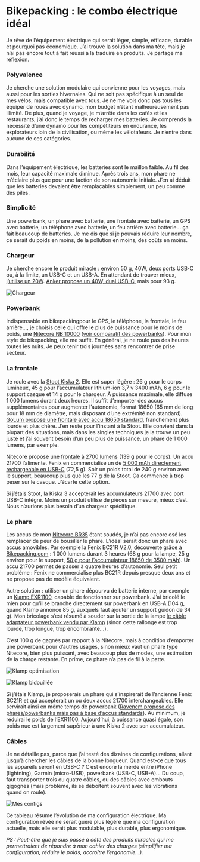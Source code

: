 # Bikepacking : le combo électrique idéal

Je rêve de l’équipement électrique qui serait léger, simple, efficace, durable et pourquoi pas économique. J’ai trouvé la solution dans ma tête, mais je n’ai pas encore tout à fait réussi à la traduire en produits. Je partage ma réflexion.<span id="more-61091"></span>

### Polyvalence

Je cherche une solution modulaire qui convienne pour les voyages, mais aussi pour les sorties hivernales. Qui ne soit pas spécifique à un seul de mes vélos, mais compatible avec tous. Je ne me vois donc pas tous les équiper de roues avec dynamo, mon budget n’étant malheureusement pas illimité. De plus, quand je voyage, je m’arrête dans les cafés et les restaurants, j’ai donc le temps de recharger mes batteries. Je comprends la nécessité d’une dynamo pour les compétiteurs en endurance, les explorateurs loin de la civilisation, ou même les vélotafeurs. Je n’entre dans aucune de ces catégories.

### Durabilité

Dans l’équipement électrique, les batteries sont le maillon faible. Au fil des mois, leur capacité maximale diminue. Après trois ans, mon phare ne m’éclaire plus que pour une faction de son autonomie initiale. J’en ai déduit que les batteries devaient être remplaçables simplement, un peu comme des piles.

### Simplicité

Une powerbank, un phare avec batterie, une frontale avec batterie, un GPS avec batterie, un téléphone avec batterie, un feu arrière avec batterie… ça fait beaucoup de batteries. Je me dis que si je pouvais réduire leur nombre, ce serait du poids en moins, de la pollution en moins, des coûts en moins.

### Chargeur

Je cherche encore le produit miracle : environ 50 g, 40W, deux ports USB-C ou, à la limite, un USB-C et un USB-A. En attendant de trouver mieux, [j’utilise un 20W](https://www.amazon.fr/gp/product/B092342SR7/). [Anker propose un 40W, dual USB-C](https://us.anker.com/products/a2038), mais pour 93 g.

![Chargeur](https://tcrouzet.com/images_tc/2021/12/IMG_9347.jpg)

### Powerbank

Indispensable en bikepackingpour le GPS, le téléphone, la frontale, le feu arrière…, je choisis celle qui offre le plus de puissance pour le moins de poids, une [Nitecore NB 10000](https://www.nitecore-france.com/catalogue/batteries-piles-nitecore/nitecore-nb10000-powerbank-batterie-externe.html) ([voir comparatif des powerbanks](https://www.ultralightdandy.com/hiking-power-banks/)). Pour mon style de bikepacking, elle me suffit. En général, je ne roule pas des heures toutes les nuits. Je peux tenir trois journées sans rencontrer de prise secteur.

### La frontale

Je roule avec la [Stoot Kiska 2](https://www.stootsconcept.fr/lampes/98-22093-lampe-kiska-2.html#/personnalisation-oui/marquage-non/couleur-rouge). Elle est super légère : 26 g pour le corps lumineux, 45 g pour l’accumulateur lithium-ion 3,7 v 3400 mAh, 6 g pour le support casque et 14 g pour le chargeur. À puissance maximale, elle diffuse 1 000 lumens durant deux heures. Il suffit d’emporter des accus supplémentaires pour augmenter l’autonomie, format 18650 (65 mm de long pour 18 mm de diamètre, mais disposant d’une extrémité non standard). [GoLum propose une frontale avec accu 18650 standard](https://www.go-lum.fr/boutique/lampe-frontale-piom-plus/), franchement plus lourde et plus chère. J’en reste pour l’instant à la Stoot. Elle convient dans la plupart des situations, mais dans les singles techniques je la trouve un peu juste et j’ai souvent besoin d’un peu plus de puissance, un phare de 1 000 lumens, par exemple.

Nitecore propose une [frontale à 2700 lumens](https://www.nitecorestore.com/NITECORE-HC35-2700-Lumen-Rechargeable-Headlamp-p/fl-nite-hc35.htm) (139 g pour le corps). Un accu 21700 l’alimente. Fenix en commercialise un de [5 000 mAh directement rechargeable en USB-C](https://www.fenix-store.com/fenix-21700-rechargeable-battery-5000u/) (72,5 g). Soir un poids total de 240 g environ avec le support, beaucoup plus que les 77 g de la Stoot. Ça commence à trop peser sur le casque. J’écarte cette option.

Si j’étais Stoot, la Kiska 3 accepterait les accumulateurs 21700 avec port USB-C intégré. Moins un produit utilise de pièces sur mesure, mieux c’est. Nous n’aurions plus besoin d’un chargeur spécifique.

### Le phare

Les accus de mon [Nitecore BR35](https://www.nitecorestore.com/NITECORE-BR35-Bike-Light-p/fl-nite-br35.htm) étant soudés, je n’ai pas encore osé les remplacer de peur de bousiller le phare. L’idéal serait donc un phare avec accus amovibles. Par exemple la Fenix BC21R V2.0, découverte [grâce à Bikepacking.com](https://bikepacking.com/gear/fenix-bcr21r-review/) : 1 000 lumens durant 3 heures (68 g pour la lampe, 25 g environ pour le support, [50 g pour l’accumulateur 18650 de 3500 mAh](https://www.fenix-store.com/fenix-arbl18-high-capacity-18650-battery-3500mah/)). Un accu 21700 permet de passer à quatre heures d’autonomie. Seul petit problème : Fenix ne commercialise plus BC21R depuis presque deux ans et ne propose pas de modèle équivalent.

Autre solution : utiliser un phare dépourvu de batterie interne, par exemple un [Klamp EXR1100](https://www.klampfrance.com/index.php?id_product=336&controller=product), capable de fonctionner sur powerbank. J’ai bricolé le mien pour qu’il se branche directement sur powerbank en USB-A (104 g, quand Klamp annonce 85 g, auxquels faut ajouter un support guidon de 34 g). Mon bricolage s’est résumé à souder sur la sortie de la lampe [le câble adaptateur powerbank vendu par Klamp](https://www.klampfrance.com/index.php?id_product=497) (sinon cette rallonge est trop lourde, trop longue, trop encombrante…).

C’est 100 g de gagnés par rapport à la Nitecore, mais à condition d’emporter une powerbank pour d’autres usages, sinon mieux vaut un phare type Nitecore, bien plus puissant, avec beaucoup plus de modes, une estimation de la charge restante. En prime, ce phare n’a pas de fil à la patte.

![Klamp optimisation](https://tcrouzet.com/images_tc/2021/12/IMG_4445.jpeg)

![Klamp bidouillée](https://tcrouzet.com/images_tc/2021/12/IMG_4446.jpeg)

Si j’étais Klamp, je proposerais un phare qui s’inspirerait de l’ancienne Fenix BC21R et qui accepterait un ou deux accus 21700 interchangeables. Elle servirait ainsi en même temps de powerbank ([Ravenem propose des phares/powerbanks mais pas à base d’accus standards](https://www.ravemen.com/front-lights.html)). Au minimum, je réduirai le poids de l’EXR1100. Aujourd’hui, à puissance quasi égale, son poids nue est largement supérieur à une Kiska 2 avec son accumulateur.

### Câbles

Je ne détaille pas, parce que j’ai testé des dizaines de configurations, allant jusqu’à chercher les câbles de la bonne longueur. Quand est-ce que tous les appareils seront en USB-C ? C’est encore la merde entre iPhone (lightning), Garmin (micro-USB), powerbank (USB-C, USB-A)… Du coup, faut transporter trois ou quatre câbles, ou des câbles avec embouts gigognes (mais problème, ils se déboîtent souvent avec les vibrations quand on roule).

![Mes configs](https://tcrouzet.com/images_tc/2021/12/lights.png)

Ce tableau résume l’évolution de ma configuration électrique. Ma configuration rêvée ne serait guère plus légère que ma configuration actuelle, mais elle serait plus modulable, plus durable, plus ergonomique.

*PS : Peut-être que je suis passé à côté des produits miracles qui me permettraient de répondre à mon cahier des charges (simplifier ma configuration, réduire le poids, accroître l’ergonomie…).*